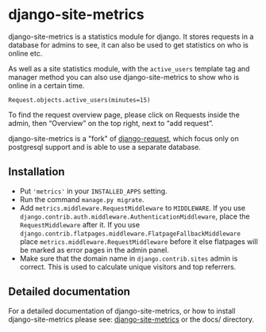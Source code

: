 django-site-metrics
===================

django-site-metrics is a statistics module for django. It stores requests in a database for admins to see, it can also be used to get statistics on who is online etc.

As well as a site statistics module, with the `active_users` template tag and manager method you can also use django-site-metrics to show who is online in a certain time.

    Request.objects.active_users(minutes=15)

To find the request overview page, please click on Requests inside the admin, then “Overview” on the top right, next to “add request”.

django-site-metrics is a "fork" of [django-request](https://github.com/django-request/django-request/), which focus only on postgresql support and is able to use a separate database.

Installation
------------

- Put `'metrics'` in your `INSTALLED_APPS` setting.
- Run the command `manage.py migrate`.
- Add `metrics.middleware.RequestMiddleware` to `MIDDLEWARE`. If you use `django.contrib.auth.middleware.AuthenticationMiddleware`, place the `RequestMiddleware` after it. If you use `django.contrib.flatpages.middleware.FlatpageFallbackMiddleware` place `metrics.middleware.RequestMiddleware` before it else flatpages will be marked as error pages in the admin panel.
- Make sure that the domain name in `django.contrib.sites` admin is correct. This is used to calculate unique visitors and top referrers.

Detailed documentation
----------------------

For a detailed documentation of django-site-metrics, or how to install django-site-metrics please see: [django-site-metrics](https://django-site-metrics.readthedocs.org/en/latest/) or the docs/ directory.
